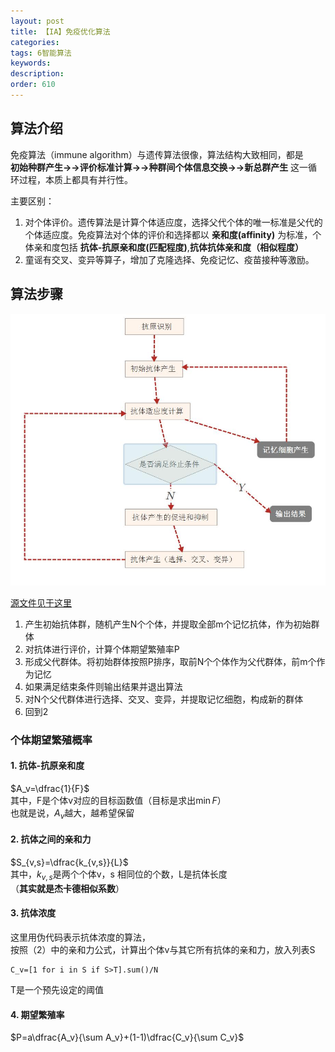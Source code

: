 ```yaml
---
layout: post
title: 【IA】免疫优化算法
categories:
tags: 6智能算法
keywords:
description:
order: 610
---
```

## 算法介绍
免疫算法（immune algorithm）与遗传算法很像，算法结构大致相同，都是  
**初始种群产生→→评价标准计算→→种群间个体信息交换→→新总群产生** 这一循环过程，本质上都具有并行性。  


主要区别：
1. 对个体评价。遗传算法是计算个体适应度，选择父代个体的唯一标准是父代的个体适应度。免疫算法对个体的评价和选择都以 **亲和度(affinity)** 为标准，个体亲和度包括 **抗体-抗原亲和度(匹配程度)**,**抗体抗体亲和度（相似程度）**
2. 童谣有交叉、变异等算子，增加了克隆选择、免疫记忆、疫苗接种等激励。

## 算法步骤

![ia](https://github.com/guofei9987/StatisticsBlog/blob/master/%E9%99%84%E4%BB%B6/%E6%99%BA%E8%83%BD%E7%AE%97%E6%B3%95/ia.jpg?raw=true)  


[源文件见于这里](https://github.com/guofei9987/StatisticsBlog/blob/master/%E9%99%84%E4%BB%B6/%E6%99%BA%E8%83%BD%E7%AE%97%E6%B3%95/immune%20algorithm%EF%BC%88IA%EF%BC%89.xmind)  

1. 产生初始抗体群，随机产生N个个体，并提取全部m个记忆抗体，作为初始群体
2. 对抗体进行评价，计算个体期望繁殖率P
3. 形成父代群体。将初始群体按照P排序，取前N个个体作为父代群体，前m个作为记忆
4. 如果满足结束条件则输出结果并退出算法
5. 对N个父代群体进行选择、交叉、变异，并提取记忆细胞，构成新的群体
6. 回到2


### 个体期望繁殖概率
#### 1. 抗体-抗原亲和度
$A_v=\dfrac{1}{F}$  
其中，F是个体v对应的目标函数值（目标是求出$\min F$）  
也就是说，$A_v$越大，越希望保留
#### 2. 抗体之间的亲和力
$S_{v,s}=\dfrac{k_{v,s}}{L}$  
其中，$k_{v,s}$是两个个体v，s 相同位的个数，L是抗体长度  
（**其实就是杰卡德相似系数**）
#### 3. 抗体浓度
这里用伪代码表示抗体浓度的算法，  
按照（2）中的亲和力公式，计算出个体v与其它所有抗体的亲和力，放入列表S
```
C_v=[1 for i in S if S>T].sum()/N
```
T是一个预先设定的阈值
#### 4. 期望繁殖率
$P=a\dfrac{A_v}{\sum A_v}+(1-1)\dfrac{C_v}{\sum C_v}$
